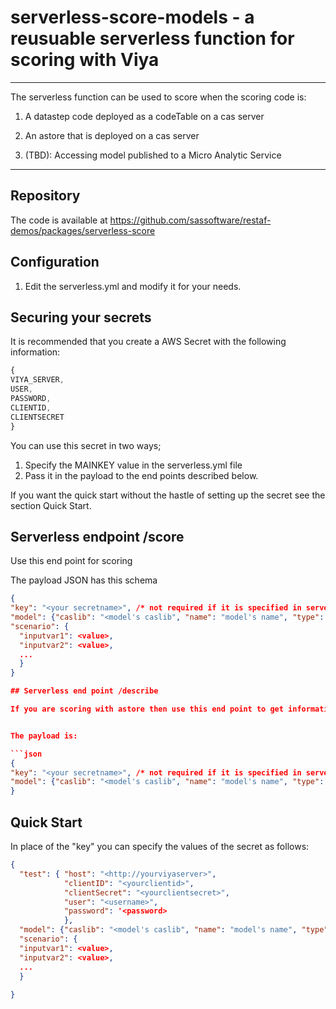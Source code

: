 # serverless-score-models - a reusuable serverless function for scoring with Viya

---
The serverless function can be used to score when the scoring code is:

1. A datastep code deployed as a codeTable on a cas server

2. An astore that is deployed on a cas server

3. (TBD): Accessing model published to a Micro Analytic Service

---

## Repository

The code is available at <https://github.com/sassoftware/restaf-demos/packages/serverless-score>

## Configuration

1. Edit the serverless.yml and modify it for your needs.

## Securing your secrets

It is recommended that you create a AWS Secret with the following information:

```js
{
VIYA_SERVER,
USER,
PASSWORD,
CLIENTID,
CLIENTSECRET
}
```

You can use this secret in two ways;

1. Specify the MAINKEY value in the serverless.yml file
2. Pass it in the payload to the end points described below.

If you want the quick start without the hastle of setting up the secret see the section Quick Start.

## Serverless endpoint /score

Use this end point for scoring

The payload JSON has this schema

```json
{
"key": "<your secretname>", /* not required if it is specified in serverless.yml */
"model": {"caslib": "<model's caslib", "name": "model's name", "type": "<ds|astore>"},
"scenario": {
  "inputvar1": <value>,
  "inputvar2": <value>,
  ...
  }
}

## Serverless end point /describe

If you are scoring with astore then use this end point to get information on the input variables


The payload is:

```json
{
"key": "<your secretname>", /* not required if it is specified in serverless.yml */
"model": {"caslib": "<model's caslib", "name": "model's name", "type": "<ds|astore>"}
}
```

## Quick Start

In place of the "key" you can specify the values of the secret as follows:

```json
{
  "test": { "host": "<http://yourviyaserver>",
            "clientID": "<yourclientid>",
            "clientSecret": "<yourclientsecret>",
            "user": "<username>",
            "password": '<password>  
            },
  "model": {"caslib": "<model's caslib", "name": "model's name", "type": "<ds|astore>"},
  "scenario": {
  "inputvar1": <value>,
  "inputvar2": <value>,
  ...
  }
  
}
